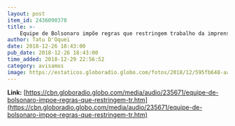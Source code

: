 ```yaml
---
layout: post
item_id: 2436090378
title: >-
    Equipe de Bolsonaro impõe regras que restringem trabalho da imprensa na posse
author: Tatu D'Oquei
date: 2018-12-26 18:43:00
pub_date: 2018-12-26 18:43:00
time_added: 2018-12-29 22:56:52
category: avisamos
image: https://estaticos.globoradio.globo.com/fotos/2018/12/595fb648-aa6f-4860-bb1c-15094db503fd.JPG.640x360_q75_box-0%2C185%2C480%2C455_crop_detail.jpg
---
```


**Link:** [https://cbn.globoradio.globo.com/media/audio/235671/equipe-de-bolsonaro-impoe-regras-que-restringem-tr.htm](https://cbn.globoradio.globo.com/media/audio/235671/equipe-de-bolsonaro-impoe-regras-que-restringem-tr.htm)

